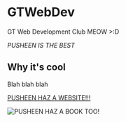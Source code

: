 # GTWebDev
GT Web Development Club
MEOW >:D

*PUSHEEN IS THE BEST*

## Why it's cool

Blah blah blah

[PUSHEEN HAZ A WEBSITE!!!](http://pusheen.com)

![PUSHEEN HAZ A BOOK TOO!](http://static.tumblr.com/r9or22v/GeBnaisj8/bookad.png)
